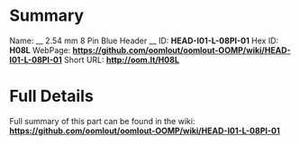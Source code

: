 
Summary
=================

Name: __ 2.54 mm 8 Pin Blue Header __
ID: __HEAD-I01-L-08PI-01__
Hex ID: __H08L__
WebPage: __https://github.com/oomlout/oomlout-OOMP/wiki/HEAD-I01-L-08PI-01__
Short URL: __http://oom.lt/H08L__

Full Details
==========================
Full summary of this part can be found in the wiki:   
__https://github.com/oomlout/oomlout-OOMP/wiki/HEAD-I01-L-08PI-01__   

